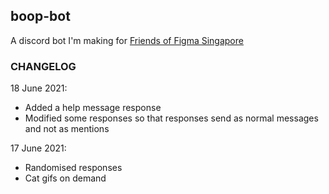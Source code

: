 ## boop-bot

A discord bot I'm making for [Friends of Figma Singapore](https://twitter.com/fof_singapore)


### CHANGELOG

18 June 2021:
- Added a help message response
- Modified some responses so that responses send as normal messages and not as mentions

17 June 2021:
- Randomised responses
- Cat gifs on demand
